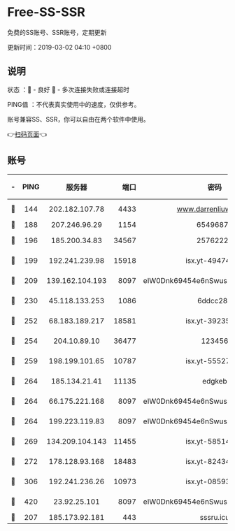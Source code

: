 # Free-SS-SSR

免费的SS账号、SSR账号，定期更新

更新时间：2019-03-02 04:10 +0800

## 说明

状态     ：🙂 - 良好 🙁 - 多次连接失败或连接超时

PING值   ：不代表真实使用中的速度，仅供参考。

账号兼容SS、SSR，你可以自由在两个软件中使用。

👉[扫码页面](https://liesauer.github.io/free-ss-ssr.github.io/)👈

## 账号

|-|PING|服务器|端口|密码|加密方式|区域|
|:----:|:----:|:-----:|-----:|:----:|:----:|:----:|
|🙂|144|202.182.107.78|4433|www.darrenliuwei.com|aes-256-cfb|JP|
|🙂|188|207.246.96.29|1154|65496879|chacha20|US|
|🙂|196|185.200.34.83|34567|25762225|aes-256-cfb|US|
|🙂|199|192.241.239.98|15918|isx.yt-49474525|aes-256-cfb|US|
|🙂|209|139.162.104.193|8097|eIW0Dnk69454e6nSwuspv9DmS201tQ0D|aes-256-cfb|JP|
|🙂|230|45.118.133.253|1086|6ddcc286|aes-256-cfb|SG|
|🙂|252|68.183.189.217|18581|isx.yt-39235450|aes-256-cfb|SG|
|🙂|254|204.10.89.10|36477|123456|aes-256-cfb|US|
|🙂|259|198.199.101.65|10787|isx.yt-55527234|aes-256-cfb|US|
|🙂|264|185.134.21.41|11135|edgkeb|aes-256-cfb|GB|
|🙂|264|66.175.221.168|8097|eIW0Dnk69454e6nSwuspv9DmS201tQ0D|aes-256-cfb|US|
|🙂|264|199.223.119.83|8097|eIW0Dnk69454e6nSwuspv9DmS201tQ0D|aes-256-cfb|US|
|🙂|269|134.209.104.143|11455|isx.yt-58514874|aes-256-cfb|SG|
|🙂|272|178.128.93.168|18483|isx.yt-82434305|aes-256-cfb|SG|
|🙂|306|192.241.236.26|10973|isx.yt-08593579|aes-256-cfb|US|
|🙂|420|23.92.25.101|8097|eIW0Dnk69454e6nSwuspv9DmS201tQ0D|aes-256-cfb|US|
|🙂|207|185.173.92.181|443|sssru.icu|rc4-md5|RU|
